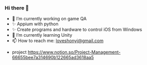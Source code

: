 ### Hi there 👋

- 🔭 I’m currently working on game QA
- ✨ Appium with python
- ✨ Create programs and hardware to control iOS from Windows
- 🌱 I’m currently learning Unity
- 📫 How to reach me: loveshonyj@gmail.com 

<!--
**loveshon/loveshon** is a ✨ _special_ ✨ repository because its `README.md` (this file) appears on your GitHub profile.

Here are some ideas to get you started:

- 🔭 I’m currently working on game QA
- 🌱 I’m currently learning firebase
- 👯 I’m looking to collaborate on ...
- 🤔 I’m looking for help with ...
- 💬 Ask me about ...
- 📫 How to reach me: ...
- 😄 Pronouns: ...
- ⚡ Fun fact: ...
-->

- project
https://www.notion.so/Project-Management-66655bee7a314690b122665ad3618aa5
